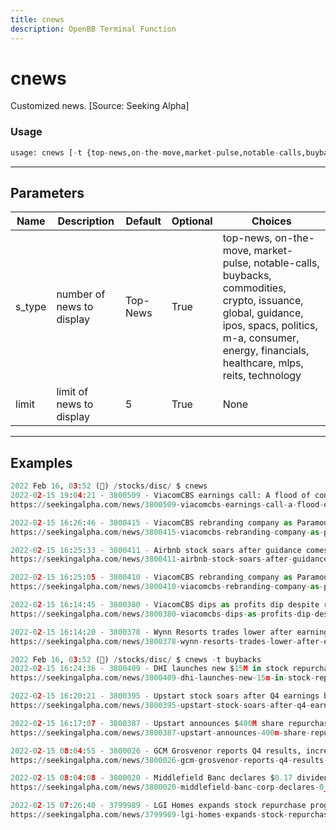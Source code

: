```yaml
---
title: cnews
description: OpenBB Terminal Function
---
```


# cnews

Customized news. [Source: Seeking Alpha]
### Usage 
```python
usage: cnews [-t {top-news,on-the-move,market-pulse,notable-calls,buybacks,commodities,crypto,issuance,global,guidance,ipos,spacs,politics,m-a,consumer,energy,financials,healthcare,mlps,reits,technology}] [-l LIMIT]
```
---
## Parameters
| Name | Description | Default | Optional | Choices |
| ---- | ----------- | ------- | -------- | ------- |
| s_type | number of news to display | Top-News | True | top-news, on-the-move, market-pulse, notable-calls, buybacks, commodities, crypto, issuance, global, guidance, ipos, spacs, politics, m-a, consumer, energy, financials, healthcare, mlps, reits, technology |
| limit | limit of news to display | 5 | True | None |
---
## Examples
```python
2022 Feb 16, 03:52 (🦋) /stocks/disc/ $ cnews
2022-02-15 19:04:21 - 3800509 - ViacomCBS earnings call: A flood of content feeding transformation to Paramount
https://seekingalpha.com/news/3800509-viacomcbs-earnings-call-a-flood-of-content-feeding-transformation-to-paramount

2022-02-15 16:26:46 - 3800415 - ViacomCBS rebranding company as Paramount Global
https://seekingalpha.com/news/3800415-viacomcbs-rebranding-company-as-paramount-global

2022-02-15 16:25:33 - 3800411 - Airbnb stock soars after guidance comes in strong
https://seekingalpha.com/news/3800411-airbnb-stock-soars-after-guidance-comes-in-strong

2022-02-15 16:25:05 - 3800410 - ViacomCBS rebranding company as Paramount Global
https://seekingalpha.com/news/3800410-viacomcbs-rebranding-company-as-paramount-global

2022-02-15 16:14:45 - 3800380 - ViacomCBS dips as profits dip despite revenue beat, streaming gains
https://seekingalpha.com/news/3800380-viacomcbs-dips-as-profits-dip-despite-revenue-beat-streaming-gains

2022-02-15 16:14:20 - 3800378 - Wynn Resorts trades lower after earnings, Encore Boston sale
https://seekingalpha.com/news/3800378-wynn-resorts-trades-lower-after-earnings-encore-boston-sale

2022 Feb 16, 03:52 (🦋) /stocks/disc/ $ cnews -t buybacks
2022-02-15 16:24:36 - 3800409 - DHI launches new $15M in stock repurchase program
https://seekingalpha.com/news/3800409-dhi-launches-new-15m-in-stock-repurchase-program

2022-02-15 16:20:21 - 3800395 - Upstart stock soars after Q4 earnings beat, strong guidance, stock buyback
https://seekingalpha.com/news/3800395-upstart-stock-soars-after-q4-earnings-beat-strong-guidance-stock-buyback

2022-02-15 16:17:07 - 3800387 - Upstart announces $400M share repurchase program
https://seekingalpha.com/news/3800387-upstart-announces-400m-share-repurchase-program

2022-02-15 08:04:55 - 3800026 - GCM Grosvenor reports Q4 results, increases stock repurchase plan by $20M
https://seekingalpha.com/news/3800026-gcm-grosvenor-reports-q4-results-increases-stock-repurchase-plan-by-20m

2022-02-15 08:04:08 - 3800020 - Middlefield Banc declares $0.17 dividend; expands stock buyback plan
https://seekingalpha.com/news/3800020-middlefield-banc-corp-declares-0_17-dividend

2022-02-15 07:26:40 - 3799989 - LGI Homes expands stock repurchase program by $200M
https://seekingalpha.com/news/3799989-lgi-homes-expands-stock-repurchase-program-by-200m
```
